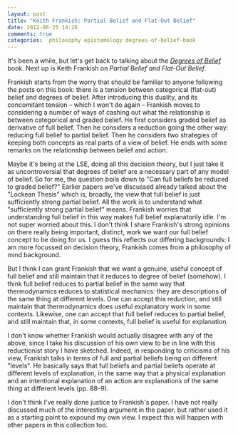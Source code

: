 ```yaml
---
layout: post
title: "Keith Frankish: Partial Belief and Flat-Out Belief"
date: 2012-06-25 14:26
comments: true
categories:  philosophy epistemology degrees-of-belief-book
---
```

It's been a while, but let's get back to talking about the
_[Degrees of Belief](/blog/categories/degrees-of-belief-book/)_ book.
Next up is Keith Frankish on 
_Partial Belief and Flat-Out Belief_.

<!-- more -->

Frankish starts from the worry that should be familiar
to anyone following the posts on this book:
there is a tension between categorical (flat-out) belief
and degrees of belief.
After introducing this duality, and its concomitant tension
– which I won't do again –
Frankish moves to considering a number of ways of cashing
out what the relationship is between categorical and graded belief.
He first considers graded belief as derivative of full belief.
Then he considers a reduction going the other way:
reducing full belief to partial belief.
Then he considers two strategies of keeping both concepts
as real parts of a view of belief.
He ends with some remarks on the relationship between 
belief and action.

Maybe it's being at the LSE, doing all this decision theory, 
but I just take it as
uncontroversial that degrees of belief are a necessary part
of any model of belief.
So for me, the question boils down to "Can full beliefs be reduced
to graded belief?"
Earlier papers we've discussed already talked about the 
"Lockean Thesis" which is, broadly,
the view that full belief is just sufficiently strong
partial belief.
All the work is to understand what "sufficiently strong
partial belief" means.
Frankish worries that understanding full belief in this
way makes full belief explanatorily idle.
I'm not super worried about this.
I don't think I share Frankish's strong opinions
on there really being important,
distinct, work we want our full belief concept to be doing for us.
I guess this reflects our differing backgrounds:
I am more focussed on decision theory, Frankish comes from a 
philosophy of mind background.

But I think I can grant Frankish that we want a genuine, useful
concept of full belief and still maintain that it reduces to
degree of belief (somehow).
I think full belief reduces to partial belief in the same way
that thermodynamics reduces to statistical mechanics:
they are descriptions of the same thing at different levels.
One can accept this reduction, and still maintain
that thermodynamics does useful explanatory work in some contexts.
Likewise, one can accept that full belief reduces to 
partial belief, and still maintain that, in some contexts,
full belief is useful for explanation.

I don't know whether Frankish would actually disagree with any
of the above, since I take his discussion of his own view
to be in line with this reductionist story I have sketched.
Indeed, in responding to criticisms of his view,
Frankish talks in terms of full and partial beliefs being on different
"levels".
He basically says that full beliefs and partial beliefs
operate at different levels of explanation, in the same way
that a physical explanation and an intentional explanation of 
an action are explanations of the same thing at different levels
(pp. 88–9).

I don't think I've really done justice to Frankish's paper.
I have not really discussed much of the interesting argument
in the paper, but rather used it as a starting point
to expound my own view.
I expect this will happen with other papers in this collection
too.
